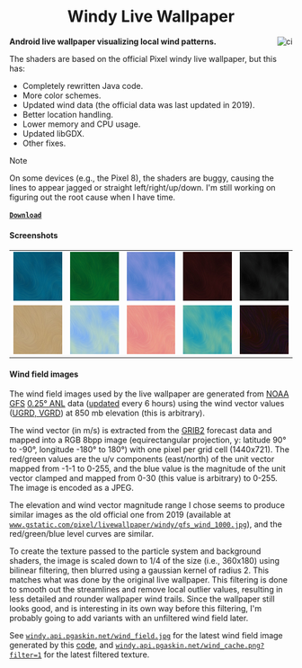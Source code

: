 <h1 align="center">Windy Live Wallpaper</h1>

<a href="https://github.com/pgaskin/windy/actions/workflows/ci.yml"><img align="right" src="https://github.com/pgaskin/windy/actions/workflows/ci.yml/badge.svg" alt="ci"></a>

**Android live wallpaper visualizing local wind patterns.**

The shaders are based on the official Pixel windy live wallpaper, but this has:

- Completely rewritten Java code.
- More color schemes.
- Updated wind data (the official data was last updated in 2019).
- Better location handling.
- Lower memory and CPU usage.
- Updated libGDX.
- Other fixes.

> [!NOTE]
> On some devices (e.g., the Pixel 8), the shaders are buggy, causing the lines to appear jagged or straight left/right/up/down. I'm still working on figuring out the root cause when I have time.

[**`Download`**](https://github.com/pgaskin/windy/releases/latest)

#### Screenshots

<table><tbody><tr>
<td><img src="app/src/main/res/drawable/windy_blue.jpg"></td>
<td><img src="app/src/main/res/drawable/windy_green.jpg"></td>
<td><img src="app/src/main/res/drawable/windy_blush.jpg"></td>
<td><img src="app/src/main/res/drawable/windy_maroon.jpg"></td>
<td><img src="app/src/main/res/drawable/windy_midnight.jpg"></td>
</tr><tr>
<td><img src="app/src/main/res/drawable/windy_sepia.jpg"></td>
<td><img src="app/src/main/res/drawable/windy_skybluewhirled.jpg"></td>
<td><img src="app/src/main/res/drawable/windy_sunsetwhirled.jpg"></td>
<td><img src="app/src/main/res/drawable/windy_turquoisewhirled.jpg"></td>
<td><img src="app/src/main/res/drawable/windy_sparkwhirled.jpg"></td>
</tr></tbody></table>

#### Wind field images

The wind field images used by the live wallpaper are generated from [NOAA GFS](https://www.ncei.noaa.gov/products/weather-climate-models/global-forecast) [0.25° ANL](https://www.nco.ncep.noaa.gov/pmb/products/gfs/) data ([updated](https://www.nco.ncep.noaa.gov/pmb/nwprod/prodstat/) every 6 hours) using the wind vector values ([UGRD, VGRD](https://origin.cpc.ncep.noaa.gov/products/wesley/wgrib2/wind_uv.html)) at 850 mb elevation (this is arbitrary).

The wind vector (in m/s) is extracted from the [GRIB2](https://www.nco.ncep.noaa.gov/pmb/docs/grib2/grib2_doc/) forecast data and mapped into a RGB 8bpp image (equirectangular projection, y: latitude 90° to -90°, longitude -180° to 180°) with one pixel per grid cell (1440x721). The red/green values are the u/v components (east/north) of the unit vector mapped from -1-1 to 0-255, and the blue value is the magnitude of the unit vector clamped and mapped from 0-30 (this value is arbitrary) to 0-255. The image is encoded as a JPEG.

The elevation and wind vector magnitude range I chose seems to produce similar images as the old official one from 2019 (available at [`www.gstatic.com/pixel/livewallpaper/windy/gfs_wind_1000.jpg`](https://www.gstatic.com/pixel/livewallpaper/windy/gfs_wind_1000.jpg)), and the red/green/blue level curves are similar.

To create the texture passed to the particle system and background shaders, the image is scaled down to 1/4 of the size (i.e., 360x180) using bilinear filtering, then blurred using a gaussian kernel of radius 2. This matches what was done by the original live wallpaper. This filtering is done to smooth out the streamlines and remove local outlier values, resulting in less detailed and rounder wallpaper wind trails. Since the wallpaper still looks good, and is interesting in its own way before this filtering, I'm probably going to add variants with an unfiltered wind field later.

See [`windy.api.pgaskin.net/wind_field.jpg`](https://windy.api.pgaskin.net/wind_field.jpg) for the latest wind field image generated by this [code](./api/windy.go), and [`windy.api.pgaskin.net/wind_cache.png?filter=1`](https://windy.api.pgaskin.net/wind_cache.png?filter=1) for the latest filtered texture.
